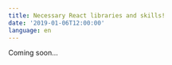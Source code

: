 ```yaml
---
title: Necessary React libraries and skills!
date: '2019-01-06T12:00:00'
language: en
---
```


Coming soon...
